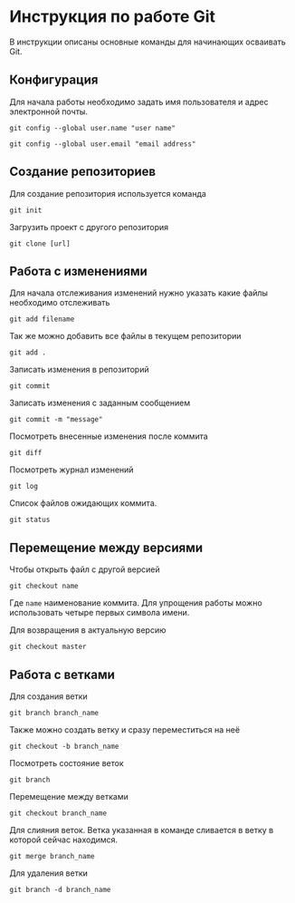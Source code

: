 # **Инструкция по работе Git**

В инструкции описаны основные команды для начинающих осваивать Git.

## **Конфигурация**

Для начала работы необходимо задать имя пользователя и адрес электронной почты.

    git config --global user.name "user name"

    git config --global user.email "email address"

## **Создание репозиториев**

Для создание репозитория используется команда

    git init

Загрузить проект с другого репозитория

    git clone [url]

## **Работа с изменениями**

Для начала отслеживания изменений нужно указать какие файлы необходимо отслеживать

    git add filename

Так же можно добавить все файлы в текущем репозитории

    git add .

Записать изменения в репозиторий

    git commit 

Записать изменения с заданным сообщением

    git commit -m "message"

Посмотреть внесенные изменения после коммита

    git diff

Посмотреть журнал изменений

    git log

Список файлов ожидающих коммита.

    git status

## **Перемещение между версиями**

Чтобы открыть файл с другой версией

    git checkout name

Где `name` наименование коммита. Для упрощения работы можно использовать четыре первых символа имени.

Для возвращения в актуальную версию

    git checkout master

## **Работа с ветками**

Для создания ветки

    git branch branch_name

Также можно создать ветку и сразу переместиться на неё

    git checkout -b branch_name

Посмотреть состояние веток

    git branch

Перемещение между ветками 

    git checkout branch_name

Для слияния веток. Ветка указанная в команде сливается в ветку в которой сейчас находимся.

    git merge branch_name

Для удаления ветки

    git branch -d branch_name


